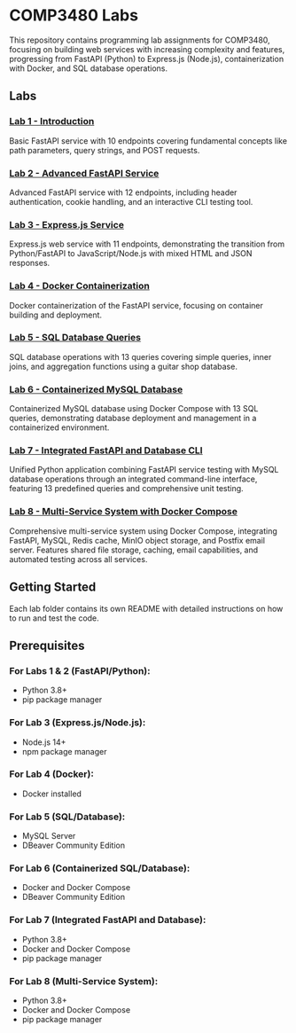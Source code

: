 # COMP3480 Labs

This repository contains programming lab assignments for COMP3480, focusing on building web services with increasing complexity and features, progressing from FastAPI (Python) to Express.js (Node.js), containerization with Docker, and SQL database operations.

## Labs

### [Lab 1 - Introduction](Lab%201/README.md)
Basic FastAPI service with 10 endpoints covering fundamental concepts like path parameters, query strings, and POST requests.

### [Lab 2 - Advanced FastAPI Service](Lab%202/README.md)
Advanced FastAPI service with 12 endpoints, including header authentication, cookie handling, and an interactive CLI testing tool.

### [Lab 3 - Express.js Service](Lab%203/README.md)
Express.js web service with 11 endpoints, demonstrating the transition from Python/FastAPI to JavaScript/Node.js with mixed HTML and JSON responses.

### [Lab 4 - Docker Containerization](Lab%204/README.md)
Docker containerization of the FastAPI service, focusing on container building and deployment.

### [Lab 5 - SQL Database Queries](Lab%205/README.md)
SQL database operations with 13 queries covering simple queries, inner joins, and aggregation functions using a guitar shop database.

### [Lab 6 - Containerized MySQL Database](Lab%206/README.md)
Containerized MySQL database using Docker Compose with 13 SQL queries, demonstrating database deployment and management in a containerized environment.

### [Lab 7 - Integrated FastAPI and Database CLI](Lab%207/README.md)
Unified Python application combining FastAPI service testing with MySQL database operations through an integrated command-line interface, featuring 13 predefined queries and comprehensive unit testing.

### [Lab 8 - Multi-Service System with Docker Compose](Lab%208/README.md)
Comprehensive multi-service system using Docker Compose, integrating FastAPI, MySQL, Redis cache, MinIO object storage, and Postfix email server. Features shared file storage, caching, email capabilities, and automated testing across all services.

## Getting Started

Each lab folder contains its own README with detailed instructions on how to run and test the code.

## Prerequisites

### For Labs 1 & 2 (FastAPI/Python):
- Python 3.8+
- pip package manager

### For Lab 3 (Express.js/Node.js):
- Node.js 14+
- npm package manager

### For Lab 4 (Docker):
- Docker installed

### For Lab 5 (SQL/Database):
- MySQL Server
- DBeaver Community Edition

### For Lab 6 (Containerized SQL/Database):
- Docker and Docker Compose
- DBeaver Community Edition

### For Lab 7 (Integrated FastAPI and Database):
- Python 3.8+
- Docker and Docker Compose
- pip package manager

### For Lab 8 (Multi-Service System):
- Python 3.8+
- Docker and Docker Compose
- pip package manager